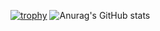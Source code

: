 [![trophy](https://github-profile-trophy.vercel.app/?username=PenRaiStudio&theme=darkhub)](https://github.com/ryo-ma/github-profile-trophy)
![Anurag's GitHub stats](https://github-readme-stats.vercel.app/api?username=PenRaiStudio&theme=dark&show_icons=true)

